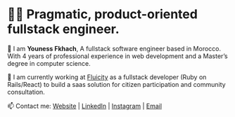 # 👨‍💻 Pragmatic, product-oriented fullstack engineer.

💬 I am <strong>Youness Fkhach</strong>, A fullstack software engineer based in Morocco. With 4 years of professional experience in web development and a Master’s degree in computer science.

🔭 I am currently working at [Fluicity](get.flui.city/) as a fullstack developer (Ruby on Rails/React) to build a saas solution for citizen participation and community consultation.

📫 Contact me: [Website](fkhach.me) | [LinkedIn](https://www.linkedin.com/in/youness-fkhach/) | [Instagram](https://www.instagram.com/wild_cryptographer/) | [Email](youness@fkhach.me)

<!--
**YounessFkhach/YounessFkhach** is a ✨ _special_ ✨ repository because its `README.md` (this file) appears on your GitHub profile.

Here are some ideas to get you started:

- 🔭 I’m currently working on ...
- 🌱 I’m currently learning ...
- 👯 I’m looking to collaborate on ...
- 🤔 I’m looking for help with ...
- 💬 Ask me about ...
- 📫 How to reach me: ...
- 😄 Pronouns: ...
- ⚡ Fun fact: ...
-->
